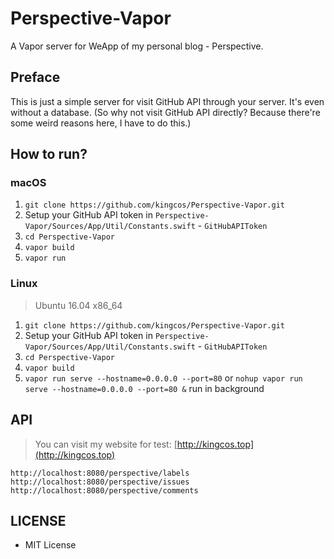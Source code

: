 # Perspective-Vapor

A Vapor server for WeApp of my personal blog - Perspective.

## Preface

This is just a simple server for visit GitHub API through your server. It's even without a database. (So why not visit GitHub API directly? Because there're some weird reasons here, I have to do this.)

## How to run?

### macOS

1. `git clone https://github.com/kingcos/Perspective-Vapor.git`
2. Setup your GitHub API token in `Perspective-Vapor/Sources/App/Util/Constants.swift` - `GitHubAPIToken`
3. `cd Perspective-Vapor`
4. `vapor build`
5. `vapor run`

### Linux

> Ubuntu 16.04 x86_64

1. `git clone https://github.com/kingcos/Perspective-Vapor.git`
2. Setup your GitHub API token in `Perspective-Vapor/Sources/App/Util/Constants.swift` - `GitHubAPIToken`
3. `cd Perspective-Vapor`
4. `vapor build`
5. `vapor run serve --hostname=0.0.0.0 --port=80` or `nohup vapor run serve --hostname=0.0.0.0 --port=80 &` run in background

## API

> You can visit my website for test: [http://kingcos.top](http://kingcos.top)

```
http://localhost:8080/perspective/labels
http://localhost:8080/perspective/issues
http://localhost:8080/perspective/comments
```

## LICENSE

- MIT License
